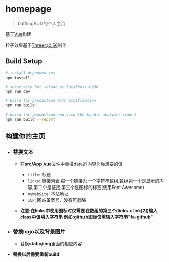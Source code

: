 # homepage

> bafflingBUG的个人主页

基于[Vue](https://vuejs.org/)构建

粒子效果基于[Three@0.56](https://threejs.org/)制作

## Build Setup

``` bash
# install dependencies
npm install

# serve with hot reload at localhost:8080
npm run dev

# build for production with minification
npm run build

# build for production and view the bundle analyzer report
npm run build --report
```

## 构建你的主页
- ### 替换文本
  - 在**src/App.vue**文件中替换data的内容为你想要的值

    - `title`: 标题
    - `links`: 链接列表:每一个链接为一个字符串数组,数组第一个是显示的内容,第二个是链接,第三个是图标的标签(使用Font Awesome)
    - `myWebSite`: 本站地址
    - `ICP`: 网站备案号，没有可忽略

  - **注意:在links中使用图标时仅需要在数组的第三个(links > link[2])输入class中该填入字符串 例如:github图标仅需输入字符串"fa-github"**

- ### 替换logo以及背景图片
  - 替换**static/img**里面的相应内容

- **替换以后需要重新build**